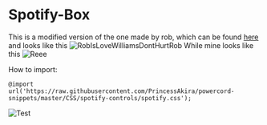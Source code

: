 # Spotify-Box

This is a modified version of the one made by rob, which can be found [here](https://github.com/mrrobboss/discord-css-snippets/blob/master/modern_spotify.css) and looks like this
![RobIsLoveWilliamsDontHurtRob](https://cdn.discordapp.com/attachments/542864483543023646/735461882173063268/unknown.png) 
While mine looks like this
![Reee](https://i.imgur.com/CoHlqK3.png)

How to import:

```@import url('https://raw.githubusercontent.com/PrincessAkira/powercord-snippets/master/CSS/spotify-controls/spotify.css');```

![Test](https://nuke.bayern/BubBKDCdkw.gif?key=vi2gZqSv2YjqH3)